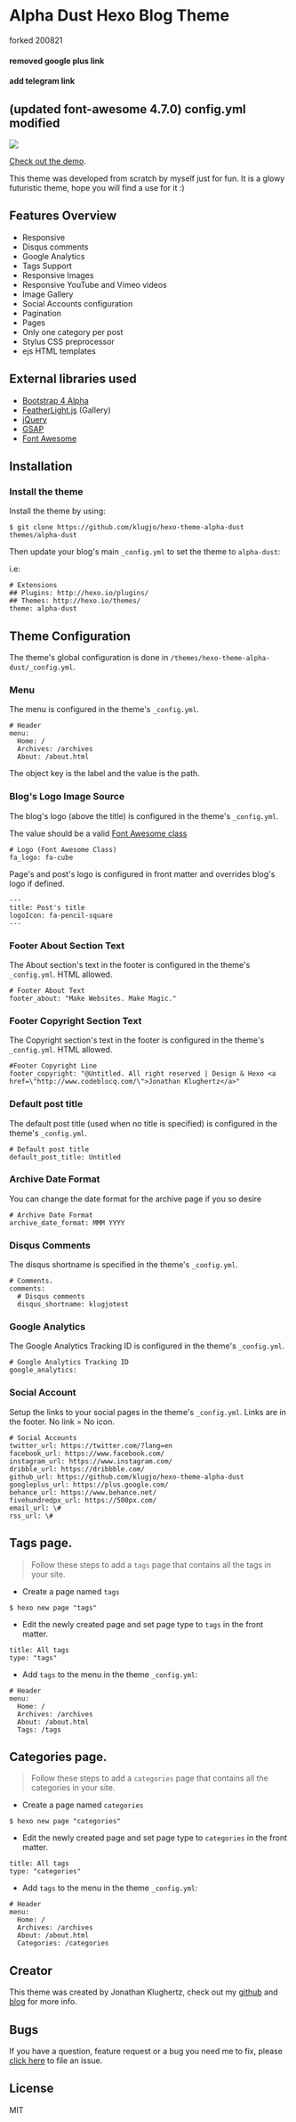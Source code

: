 # Alpha Dust Hexo Blog Theme

forked 200821
#### removed google plus link
#### add telegram link
(updated font-awesome 4.7.0)
config.yml modified
---

![](http://www.codeblocq.com/img/hexo-theme-thumbnail/AlphaDust.jpg)

[Check out the demo](http://www.codeblocq.com/assets/projects/hexo-theme-alpha-dust/).

This theme was developed from scratch by myself just for fun. It is a glowy futuristic theme, hope you will find a use for it :)

## Features Overview

- Responsive
- Disqus comments
- Google Analytics
- Tags Support
- Responsive Images
- Responsive YouTube and Vimeo videos
- Image Gallery
- Social Accounts configuration
- Pagination
- Pages
- Only one category per post
- Stylus CSS preprocessor
- ejs HTML templates

## External libraries used

- [Bootstrap 4 Alpha](http://v4-alpha.getbootstrap.com/) 
- [FeatherLight.js](http://noelboss.github.io/featherlight/) (Gallery)
- [jQuery](https://jquery.com/)
- [GSAP](http://greensock.com/gsap)
- [Font Awesome](http://fontawesome.io/icons/)

## Installation

### Install the theme

Install the theme by using:

```
$ git clone https://github.com/klugjo/hexo-theme-alpha-dust themes/alpha-dust
```

Then update your blog's main `_config.yml` to set the theme to `alpha-dust`:

i.e:

```
# Extensions
## Plugins: http://hexo.io/plugins/
## Themes: http://hexo.io/themes/
theme: alpha-dust
```

## Theme Configuration

The theme's global configuration is done in `/themes/hexo-theme-alpha-dust/_config.yml`.

### Menu

The menu is configured in the theme's `_config.yml`.

```
# Header
menu:
  Home: /
  Archives: /archives
  About: /about.html
```

The object key is the label and the value is the path.

### Blog's Logo Image Source

The blog's logo (above the title) is configured in the theme's `_config.yml`.

The value should be a valid [Font Awesome class](http://fontawesome.io/icons/)

```
# Logo (Font Awesome Class)
fa_logo: fa-cube
```

Page's and post's logo is configured in front matter and overrides blog's logo if defined.

```
---
title: Post's title
logoIcon: fa-pencil-square
---
```

### Footer About Section Text

The About section's text in the footer is configured in the theme's `_config.yml`. HTML allowed.

```
# Footer About Text
footer_about: "Make Websites. Make Magic."
```

### Footer Copyright Section Text

The Copyright section's text in the footer is configured in the theme's `_config.yml`. HTML allowed.

```
#Footer Copyright Line
footer_copyright: "@Untitled. All right reserved | Design & Hexo <a href=\"http://www.codeblocq.com/\">Jonathan Klughertz</a>"
```

### Default post title

The default post title (used when no title is specified) is configured in the theme's `_config.yml`.

```
# Default post title
default_post_title: Untitled
```

### Archive Date Format

You can change the date format for the archive page if you so desire

```
# Archive Date Format
archive_date_format: MMM YYYY
```

### Disqus Comments

The disqus shortname is specified in the theme's `_config.yml`.

```
# Comments.
comments:
  # Disqus comments
  disqus_shortname: klugjotest
```

### Google Analytics

The Google Analytics Tracking ID is configured in the theme's `_config.yml`.

```
# Google Analytics Tracking ID
google_analytics:
```

### Social Account

Setup the links to your social pages in the theme's `_config.yml`. Links are in the footer. No link = No icon.

```
# Social Accounts
twitter_url: https://twitter.com/?lang=en
facebook_url: https://www.facebook.com/
instagram_url: https://www.instagram.com/
dribble_url: https://dribbble.com/
github_url: https://github.com/klugjo/hexo-theme-alpha-dust
googleplus_url: https://plus.google.com/
behance_url: https://www.behance.net/
fivehundredpx_url: https://500px.com/
email_url: \#
rss_url: \#
```

## Tags page.

> Follow these steps to add a `tags` page that contains all the tags in your site.

- Create a page named `tags`

```
$ hexo new page "tags"
```

- Edit the newly created page and set page type to `tags` in the front matter.

```
title: All tags
type: "tags"
```

- Add `tags` to the menu in the theme `_config.yml`:

```
# Header
menu:
  Home: /
  Archives: /archives
  About: /about.html
  Tags: /tags
```

## Categories page.

> Follow these steps to add a `categories` page that contains all the categories in your site.

- Create a page named `categories`

```
$ hexo new page "categories"
```

- Edit the newly created page and set page type to `categories` in the front matter.

```
title: All tags
type: "categories"
```

- Add `tags` to the menu in the theme `_config.yml`:

```
# Header
menu:
  Home: /
  Archives: /archives
  About: /about.html
  Categories: /categories
```

## Creator

This theme was created by Jonathan Klughertz, check out my [github](https://github.com/klugjo) and [blog](http://www.codeblocq.com/) for more info.

## Bugs

If you have a question, feature request or a bug you need me to fix, please [click here](https://github.com/klugjo/hexo-theme-phantom/issues/new) to file an issue.

## License

MIT
